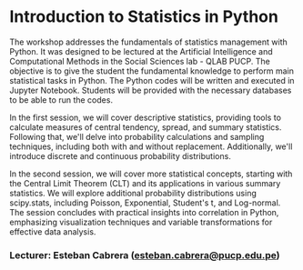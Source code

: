 # Introduction to Statistics in Python
The workshop addresses the fundamentals of statistics management with Python. It was designed to be lectured at the Artificial Intelligence and Computational Methods in the Social Sciences lab - QLAB PUCP. The objective is to give the student the fundamental knowledge to perform main statistical tasks in Python. The Python codes will be written and executed in Jupyter Notebook. Students will be provided with the necessary databases to be able to run the codes.

In the first session, we will cover descriptive statistics, providing tools to calculate measures of central tendency, spread, and summary statistics. Following that, we'll delve into probability calculations and sampling techniques, including both with and without replacement. Additionally, we'll introduce discrete and continuous probability distributions. 

In the second session, we will cover more statistical concepts, starting with the Central Limit Theorem (CLT) and its applications in various summary statistics. We will explore additional probability distributions using scipy.stats, including Poisson, Exponential, Student's t, and Log-normal. The session concludes with practical insights into correlation in Python, emphasizing visualization techniques and variable transformations for effective data analysis.

### Lecturer: Esteban Cabrera (esteban.cabrera@pucp.edu.pe)
